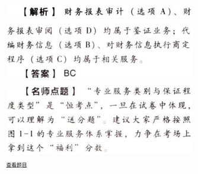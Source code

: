 ![](afeb5b73d0de03a7c25bf276e3512b49.png)

![](3c567e9e8c3181b987e1fa99ceddefcb.png)

![](be2560f9b278d2b070bfcc7a635b23d8.png)

[查看题目](../审计概述.本章真题.md#2-题目)


